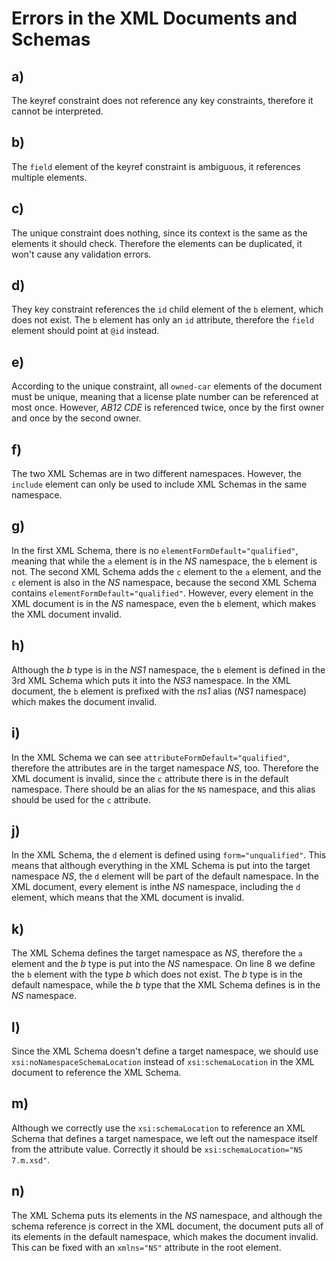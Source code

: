 # Errors in the XML Documents and Schemas

## a)

The keyref constraint does not reference any key constraints, therefore it cannot be interpreted.

## b)

The `field` element of the keyref constraint is ambiguous, it references multiple elements.

## c)

The unique constraint does nothing, since its context is the same as the elements it should check. Therefore the elements can be duplicated, it won't cause any validation errors.

## d)

They key constraint references the `id` child element of the `b` element, which does not exist. The `b` element has only an `id` attribute, therefore the `field` element should point at `@id` instead.

## e)

According to the unique constraint, all `owned-car` elements of the document must be unique, meaning that a license plate number can be referenced at most once. However, *AB12 CDE* is referenced twice, once by the first owner and once by the second owner.

## f)

The two XML Schemas are in two different namespaces. However, the `include` element can only be used to include XML Schemas in the same namespace.

## g)

In the first XML Schema, there is no `elementFormDefault="qualified"`, meaning that while the `a` element is in the *NS* namespace, the `b` element is not. The second XML Schema adds the `c` element to the `a` element, and the `c` element is also in the *NS* namespace, because the second XML Schema contains `elementFormDefault="qualified"`. However, every element in the XML document is in the *NS* namespace, even the `b` element, which makes the XML document invalid.

## h)

Although the *b* type is in the *NS1* namespace, the `b` element is defined in the 3rd XML Schema which puts it into the *NS3* namespace. In the XML document, the `b` element is prefixed with the *ns1* alias (*NS1* namespace) which makes the document invalid.

## i)

In the XML Schema we can see `attributeFormDefault="qualified"`, therefore the attributes are in the target namespace *NS*, too. Therefore the XML document is invalid, since the `c` attribute there is in the default namespace. There should be an alias for the `NS` namespace, and this alias should be used for the `c` attribute.

## j)

In the XML Schema, the `d` element is defined using `form="unqualified"`. This means that although everything in the XML Schema is put into the target namespace *NS*, the `d` element will be part of the default namespace. In the XML document, every element is inthe *NS* namespace, including the `d` element, which means that the XML document is invalid.

## k)

The XML Schema defines the target namespace as *NS*, therefore the `a` element and the *b* type is put into the *NS* namespace. On line 8 we define the `b` element with the type *b* which does not exist. The *b* type is in the default namespace, while the *b* type that the XML Schema defines is in the *NS* namespace.

## l)

Since the XML Schema doesn't define a target namespace, we should use `xsi:noNamespaceSchemaLocation` instead of `xsi:schemaLocation` in the XML document to reference the XML Schema.

## m)

Although we correctly use the `xsi:schemaLocation` to reference an XML Schema that defines a target namespace, we left out the namespace itself from the attribute value. Correctly it should be `xsi:schemaLocation="NS 7.m.xsd"`.

## n)

The XML Schema puts its elements in the *NS* namespace, and although the schema reference is correct in the XML document, the document puts all of its elements in the default namespace, which makes the document invalid. This can be fixed with an `xmlns="NS"` attribute in the root element.
